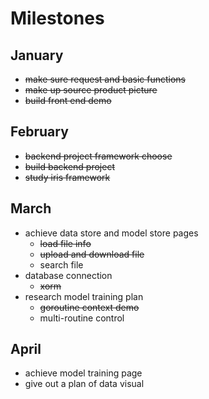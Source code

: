 # Milestones

## January

- ~~make sure request and basic functions~~
- ~~make up source product picture~~
- ~~build front end demo~~

## February

- ~~backend project framework choose~~
- ~~build backend project~~
- ~~study iris framework~~

## March

- achieve data store and model store pages
  - ~~load file info~~
  - ~~upload and download file~~
  - search file
- database connection
  - ~~xorm~~
- research model training plan
  - ~~goroutine context demo~~
  - multi-routine control

## April
- achieve model training page
- give out a plan of data visual
